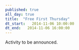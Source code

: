 ```yaml
---
published: true
all_day: true
title:  "Free First Thursday"
dt_start:   2014-11-06 10:00:00
dt_end:   2014-11-06 16:00:00
---
```

Activity to be announced.
